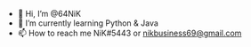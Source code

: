 - 👋 Hi, I’m @64NiK
- 🌱 I’m currently learning Python & Java
- 📫 How to reach me NiK#5443 or nikbusiness69@gmail.com
